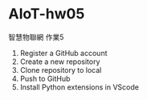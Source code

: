 # AIoT-hw05
智慧物聯網 作業5

1. Register a GitHub account
2. Create a new repository
3. Clone repository to local
4. Push to GitHub
5. Install Python extensions in VScode